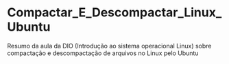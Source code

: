# Compactar_E_Descompactar_Linux_Ubuntu
Resumo da aula da DIO (Introdução ao sistema operacional Linux) sobre compactação e descompactação de arquivos no Linux pelo Ubuntu
